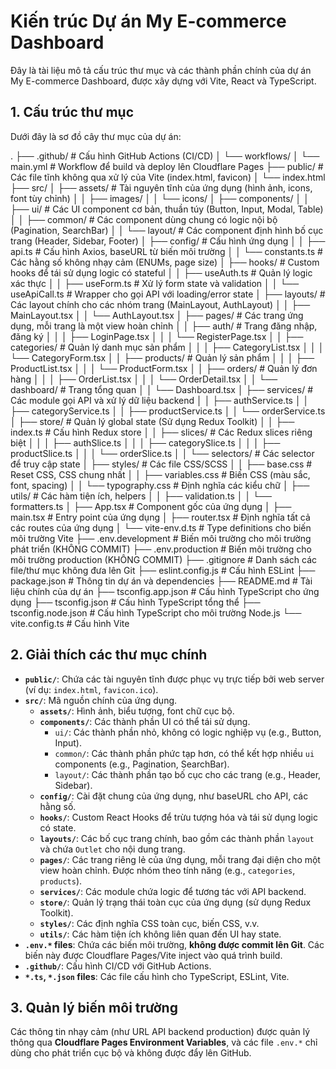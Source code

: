 # Kiến trúc Dự án My E-commerce Dashboard

Đây là tài liệu mô tả cấu trúc thư mục và các thành phần chính của dự án My E-commerce Dashboard, được xây dựng với Vite, React và TypeScript.

## 1. Cấu trúc thư mục

Dưới đây là sơ đồ cây thư mục của dự án:

.
├── .github/                      # Cấu hình GitHub Actions (CI/CD)
│   └── workflows/
│       └── main.yml              # Workflow để build và deploy lên Cloudflare Pages
├── public/                       # Các file tĩnh không qua xử lý của Vite (index.html, favicon)
│   └── index.html
├── src/
│   ├── assets/                   # Tài nguyên tĩnh của ứng dụng (hình ảnh, icons, font tùy chỉnh)
│   │   ├── images/
│   │   └── icons/
│   ├── components/
│   │   ├── ui/                   # Các UI component cơ bản, thuần túy (Button, Input, Modal, Table)
│   │   ├── common/               # Các component dùng chung có logic nội bộ (Pagination, SearchBar)
│   │   └── layout/               # Các component định hình bố cục trang (Header, Sidebar, Footer)
│   ├── config/                   # Cấu hình ứng dụng
│   │   ├── api.ts                # Cấu hình Axios, baseURL từ biến môi trường
│   │   └── constants.ts          # Các hằng số không nhạy cảm (ENUMs, page size)
│   ├── hooks/                    # Custom hooks để tái sử dụng logic có stateful
│   │   ├── useAuth.ts            # Quản lý logic xác thực
│   │   ├── useForm.ts            # Xử lý form state và validation
│   │   └── useApiCall.ts         # Wrapper cho gọi API với loading/error state
│   ├── layouts/                  # Các layout chính cho các nhóm trang (MainLayout, AuthLayout)
│   │   ├── MainLayout.tsx
│   │   └── AuthLayout.tsx
│   ├── pages/                    # Các trang ứng dụng, mỗi trang là một view hoàn chỉnh
│   │   ├── auth/                 # Trang đăng nhập, đăng ký
│   │   │   ├── LoginPage.tsx
│   │   │   └── RegisterPage.tsx
│   │   ├── categories/           # Quản lý danh mục sản phẩm
│   │   │   ├── CategoryList.tsx
│   │   │   └── CategoryForm.tsx
│   │   ├── products/             # Quản lý sản phẩm
│   │   │   ├── ProductList.tsx
│   │   │   └── ProductForm.tsx
│   │   ├── orders/               # Quản lý đơn hàng
│   │   │   ├── OrderList.tsx
│   │   │   └── OrderDetail.tsx
│   │   └── dashboard/            # Trang tổng quan
│   │       └── Dashboard.tsx
│   ├── services/                 # Các module gọi API và xử lý dữ liệu backend
│   │   ├── authService.ts
│   │   ├── categoryService.ts
│   │   ├── productService.ts
│   │   └── orderService.ts
│   ├── store/                    # Quản lý global state (Sử dụng Redux Toolkit)
│   │   ├── index.ts              # Cấu hình Redux store
│   │   ├── slices/               # Các Redux slices riêng biệt
│   │   │   ├── authSlice.ts
│   │   │   ├── categorySlice.ts
│   │   │   ├── productSlice.ts
│   │   │   └── orderSlice.ts
│   │   └── selectors/            # Các selector để truy cập state
│   ├── styles/                   # Các file CSS/SCSS
│   │   ├── base.css              # Reset CSS, CSS chung nhất
│   │   ├── variables.css         # Biến CSS (màu sắc, font, spacing)
│   │   └── typography.css        # Định nghĩa các kiểu chữ
│   ├── utils/                    # Các hàm tiện ích, helpers
│   │   ├── validation.ts
│   │   └── formatters.ts
│   ├── App.tsx                   # Component gốc của ứng dụng
│   ├── main.tsx                  # Entry point của ứng dụng
│   ├── router.tsx                # Định nghĩa tất cả các routes của ứng dụng
│   └── vite-env.d.ts             # Type definitions cho biến môi trường Vite
├── .env.development              # Biến môi trường cho môi trường phát triển (KHÔNG COMMIT)
├── .env.production               # Biến môi trường cho môi trường production (KHÔNG COMMIT)
├── .gitignore                    # Danh sách các file/thư mục không đưa lên Git
├── eslint.config.js              # Cấu hình ESLint
├── package.json                  # Thông tin dự án và dependencies
├── README.md                     # Tài liệu chính của dự án
├── tsconfig.app.json             # Cấu hình TypeScript cho ứng dụng
├── tsconfig.json                 # Cấu hình TypeScript tổng thể
├── tsconfig.node.json            # Cấu hình TypeScript cho môi trường Node.js
└── vite.config.ts                # Cấu hình Vite

## 2. Giải thích các thư mục chính

* **`public/`**: Chứa các tài nguyên tĩnh được phục vụ trực tiếp bởi web server (ví dụ: `index.html`, `favicon.ico`).
* **`src/`**: Mã nguồn chính của ứng dụng.
    * **`assets/`**: Hình ảnh, biểu tượng, font chữ cục bộ.
    * **`components/`**: Các thành phần UI có thể tái sử dụng.
        * `ui/`: Các thành phần nhỏ, không có logic nghiệp vụ (e.g., Button, Input).
        * `common/`: Các thành phần phức tạp hơn, có thể kết hợp nhiều `ui` components (e.g., Pagination, SearchBar).
        * `layout/`: Các thành phần tạo bố cục cho các trang (e.g., Header, Sidebar).
    * **`config/`**: Cài đặt chung của ứng dụng, như baseURL cho API, các hằng số.
    * **`hooks/`**: Custom React Hooks để trừu tượng hóa và tái sử dụng logic có state.
    * **`layouts/`**: Các bố cục trang chính, bao gồm các thành phần `layout` và chứa `Outlet` cho nội dung trang.
    * **`pages/`**: Các trang riêng lẻ của ứng dụng, mỗi trang đại diện cho một view hoàn chỉnh. Được nhóm theo tính năng (e.g., `categories`, `products`).
    * **`services/`**: Các module chứa logic để tương tác với API backend.
    * **`store/`**: Quản lý trạng thái toàn cục của ứng dụng (sử dụng Redux Toolkit).
    * **`styles/`**: Các định nghĩa CSS toàn cục, biến CSS, v.v.
    * **`utils/`**: Các hàm tiện ích không liên quan đến UI hay state.
* **`.env.*` files**: Chứa các biến môi trường, **không được commit lên Git**. Các biến này được Cloudflare Pages/Vite inject vào quá trình build.
* **`.github/`**: Cấu hình CI/CD với GitHub Actions.
* **`*.ts`, `*.json` files**: Các file cấu hình cho TypeScript, ESLint, Vite.

## 3. Quản lý biến môi trường

Các thông tin nhạy cảm (như URL API backend production) được quản lý thông qua **Cloudflare Pages Environment Variables**, và các file `.env.*` chỉ dùng cho phát triển cục bộ và không được đẩy lên GitHub.